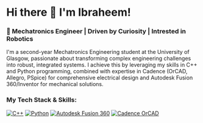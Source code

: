 # Hi there 👋 I'm Ibraheem!

### 🤖 Mechatronics Engineer | Driven by Curiosity | Intrested in Robotics 

I'm a second-year Mechatronics Engineering student at the University of Glasgow, passionate about transforming complex engineering challenges into robust, integrated systems. I achieve this by leveraging my skills in C++ and Python programming, combined with expertise in Cadence (OrCAD, Allegro, PSpice) for comprehensive electrical design and Autodesk Fusion 360/Inventor for mechanical solutions.

### My Tech Stack & Skills:
[![C++](https://img.shields.io/badge/C%2B%2B-00599C?style=for-the-badge&logo=c%2B%2B&logoColor=white)](https://en.wikipedia.org/wiki/C%2B%2B)
[![Python](https://img.shields.io/badge/Python-3776AB?style=for-the-badge&logo=python&logoColor=white)](https://www.python.org/)
[![Autodesk Fusion 360](https://img.shields.io/badge/Fusion_360-FF3211?style=for-the-badge&logo=autodesk&logoColor=white)](https://www.autodesk.com/products/fusion-360/overview)
[![Cadence OrCAD](https://img.shields.io/badge/Cadence_OrCAD-A62E53?style=for-the-badge&logo=cadence&logoColor=white)](https://www.cadence.com/en_US/home.html)






